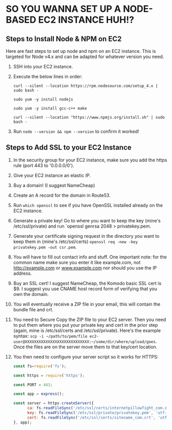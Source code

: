 # SO YOU WANNA SET UP A NODE-BASED EC2 INSTANCE HUH!?

## Steps to Install Node & NPM on EC2

Here are fast steps to set up node and npm on an EC2 instance. This is targeted for Node v4.x and can be adapted for whatever version you need.

1. SSH into your EC2 instance.

2. Execute the below lines in order:

	`curl --silent --location https://rpm.nodesource.com/setup_4.x | sudo bash -`

	`sudo yum -y install nodejs`

	`sudo yum -y install gcc-c++ make`

	`curl --silent --location "https://www.npmjs.org/install.sh" | sudo bash -`

3. Run `node --version && npm --version` to confirm it worked!

## Steps to Add SSL to your EC2 Instance

1. In the security group for your EC2 instance, make sure you add the https rule (port 443 to '0.0.0.0/0').

2. Give your EC2 instance an elastic IP.

3. Buy a domain! (I suggest NameCheap)

4. Create an A record for the domain in Route53.

5. Run `which openssl` to see if you have OpenSSL installed already on the EC2 instance.

6. Generate a private key! Go to where you want to keep the key (mine's /etc/ssl/private) and run `openssl genrsa 2048 > privatekey.pem.

7. Generate your certificate signing request in the directory you want to keep them in (mine's /etc/ssl/certs) `openssl req -new -key privatekey.pem -out csr.pem`.

8. You will have to fill out contact info and stuff. One important note: for the common name make sure you enter it like example.com, not http://example.com or www.example.com nor should you use the IP address.

9. Buy an SSL cert! I suggest NameCheap, the Komodo basic SSL cert is $9. I suggest you use CNAME host record form of verifying that you own the domain. 

10. You will eventually receive a ZIP file in your email, this will contain the bundle file and crt.

11. You need to Secure Copy the ZIP file to your EC2 server. Then you need to put them where you put your private key and cert in the prior step (again, mine is /etc/ssl/certs and /etc/ssl/private). Here's the example syntax: `scp -i ~/path/to/pem/file ec2-user@XXXXXXXXXXXXXXXXXXXXXXXXXXXX:~/some/dir/where/upload/goes`. Once the files are on the server move them to that key/cert location. 

12. You then need to configure your server script so it works for HTTPS: 

    ```javascript
    const fs=require('fs');

    const https = require('https');

    const PORT = 443; 

    const app = express();

    const server = https.createServer({
          ca: fs.readFileSync('/etc/ssl/certs/internetpillowfight_com.ca-bundle', 'utf-8'),
          key: fs.readFileSync('/etc/ssl/private/privatekey.pem', 'utf-8'),
          cert: fs.readFileSync('/etc/ssl/certs/sitename_com.crt', 'utf-8')
    }, app);

